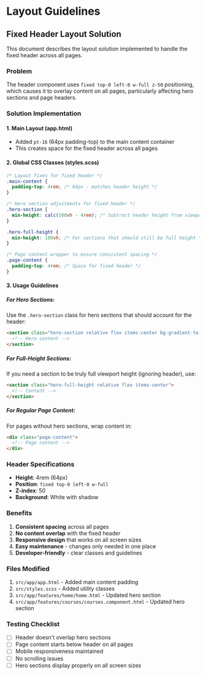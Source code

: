 # Layout Guidelines

## Fixed Header Layout Solution

This document describes the layout solution implemented to handle the fixed header across all pages.

### Problem
The header component uses `fixed top-0 left-0 w-full z-50` positioning, which causes it to overlay content on all pages, particularly affecting hero sections and page headers.

### Solution Implementation

#### 1. Main Layout (app.html)
- Added `pt-16` (64px padding-top) to the main content container
- This creates space for the fixed header across all pages

#### 2. Global CSS Classes (styles.scss)
```scss
/* Layout fixes for fixed header */
.main-content {
  padding-top: 4rem; /* 64px - matches header height */
}

/* Hero section adjustments for fixed header */
.hero-section {
  min-height: calc(100vh - 4rem); /* Subtract header height from viewport */
}

.hero-full-height {
  min-height: 100vh; /* For sections that should still be full height */
}

/* Page content wrapper to ensure consistent spacing */
.page-content {
  padding-top: 4rem; /* Space for fixed header */
}
```

#### 3. Usage Guidelines

##### For Hero Sections:
Use the `.hero-section` class for hero sections that should account for the header:
```html
<section class="hero-section relative flex items-center bg-gradient-to-br from-gray-50 to-gray-100">
  <!-- Hero content -->
</section>
```

##### For Full-Height Sections:
If you need a section to be truly full viewport height (ignoring header), use:
```html
<section class="hero-full-height relative flex items-center">
  <!-- Content -->
</section>
```

##### For Regular Page Content:
For pages without hero sections, wrap content in:
```html
<div class="page-content">
  <!-- Page content -->
</div>
```

### Header Specifications
- **Height**: 4rem (64px)
- **Position**: `fixed top-0 left-0 w-full`
- **Z-index**: 50
- **Background**: White with shadow

### Benefits
1. **Consistent spacing** across all pages
2. **No content overlap** with the fixed header
3. **Responsive design** that works on all screen sizes
4. **Easy maintenance** - changes only needed in one place
5. **Developer-friendly** - clear classes and guidelines

### Files Modified
1. `src/app/app.html` - Added main content padding
2. `src/styles.scss` - Added utility classes
3. `src/app/features/home/home.html` - Updated hero section
4. `src/app/features/courses/courses.component.html` - Updated hero section

### Testing Checklist
- [ ] Header doesn't overlap hero sections
- [ ] Page content starts below header on all pages
- [ ] Mobile responsiveness maintained
- [ ] No scrolling issues
- [ ] Hero sections display properly on all screen sizes
